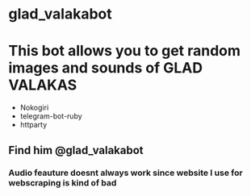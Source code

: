 # glad_valakabot

# This bot allows you to get random images and sounds of GLAD VALAKAS

- Nokogiri
- telegram-bot-ruby
- httparty

## Find him @glad_valakabot

### Audio feauture doesnt always work since website I use for webscraping is kind of bad
